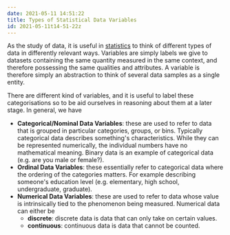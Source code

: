 ```yaml
---
date: 2021-05-11 14:51:22
title: Types of Statistical Data Variables
id: 2021-05-11t14-51-22z
---
```


As the study of data, it is useful in [statistics](./2020-09-14t14-24-41z.md) to
think of different types of data in differently relevant ways. Variables are
simply labels we give to datasets containing the same quantity measured in the
same context, and therefore possessing the same qualities and attributes. A
variable is therefore simply an abstraction to think of several data samples as
a single entity.

There are different kind of variables, and it is useful to label these
categorisations so to be aid ourselves in reasoning about them at a later stage.
In general, we have

- **Categorical/Nominal Data Variables**: these are used to refer to data that
  is grouped in particular categories, groups, or bins. Typically categorical
  data describes something's characteristics. While they can be represented
  numerically, the individual numbers have no mathematical meaning. Binary data
  is an example of categorical data (e.g. are you male or female?).
- **Ordinal Data Variables**: these essentially refer to categorical data where
  the ordering of the categories matters. For example describing someone's
  education level (e.g. elementary, high school, undergraduate, graduate).
- **Numerical Data Variables**: these are used to refer to data whose value is
  intrinsically tied to the phenomenon being measured. Numerical data can either
  be
  - **discrete**: discrete data is data that can only take on certain values.
  - **continuous**: continuous data is data that cannot be counted.
